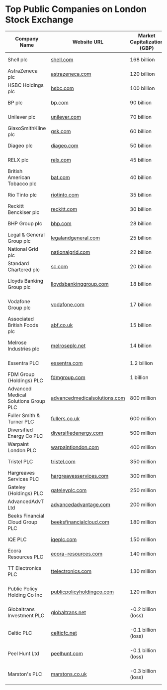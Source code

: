 # Top Public Companies on London Stock Exchange

| Company Name                    | Website URL                              | Market Capitalization (GBP) | Profit (GBP)            | Office Location in India   |
|----------------------------------|------------------------------------------|-----------------------------|-------------------------|----------------------------|
| Shell plc                        | [shell.com](https://shell.com)            | 168 billion                 | 23 billion              | Mumbai, Maharashtra         |
| AstraZeneca plc                  | [astrazeneca.com](https://astrazeneca.com)| 120 billion                 | 7.3 billion             | Bengaluru, Karnataka        |
| HSBC Holdings plc                | [hsbc.com](https://hsbc.com)              | 100 billion                 | 5.4 billion             | Mumbai, Maharashtra         |
| BP plc                           | [bp.com](https://bp.com)                  | 90 billion                  | 6.2 billion             | Mumbai, Maharashtra         |
| Unilever plc                     | [unilever.com](https://unilever.com)      | 70 billion                  | 6.1 billion             | Mumbai, Maharashtra         |
| GlaxoSmithKline plc              | [gsk.com](https://gsk.com)                | 60 billion                  | 8 billion               | Bengaluru, Karnataka        |
| Diageo plc                       | [diageo.com](https://diageo.com)          | 50 billion                  | 4.5 billion             | Mumbai, Maharashtra         |
| RELX plc                         | [relx.com](https://relx.com)              | 45 billion                  | 1.5 billion             | Gurgaon, Haryana            |
| British American Tobacco plc     | [bat.com](https://bat.com)                | 40 billion                  | 5.0 billion             | Mumbai, Maharashtra         |
| Rio Tinto plc                    | [riotinto.com](https://riotinto.com)      | 35 billion                  | 12 billion              | Mumbai, Maharashtra         |
| Reckitt Benckiser plc            | [reckitt.com](https://reckitt.com)        | 30 billion                  | 2.8 billion             | Gurgaon, Haryana            |
| BHP Group plc                    | [bhp.com](https://bhp.com)                | 28 billion                  | 10 billion              | Mumbai, Maharashtra         |
| Legal & General Group plc        | [legalandgeneral.com](https://legalandgeneral.com)| 25 billion       | 2.1 billion             | Mumbai, Maharashtra         |
| National Grid plc                | [nationalgrid.com](https://nationalgrid.com)| 22 billion               | 3.0 billion             | Gurgaon, Haryana            |
| Standard Chartered plc           | [sc.com](https://sc.com)                  | 20 billion                  | 1.9 billion             | Mumbai, Maharashtra         |
| Lloyds Banking Group plc         | [lloydsbankinggroup.com](https://lloydsbankinggroup.com)| 18 billion | -0.5 billion (loss)     | Mumbai, Maharashtra         |
| Vodafone Group plc               | [vodafone.com](https://vodafone.com)      | 17 billion                  | -0.2 billion (loss)     | Gurgaon, Haryana            |
| Associated British Foods plc     | [abf.co.uk](https://abf.co.uk)            | 15 billion                  | -0.1 billion (loss)     | Bengaluru, Karnataka        |
| Melrose Industries plc           | [melroseplc.net](https://melroseplc.net)  | 14 billion                  | -0.3 billion (loss)     | Bengaluru, Karnataka        |
| Essentra PLC                                      | [essentra.com](https://essentra.com)              | 1.2 billion                 | 100 million                | Mumbai, Maharashtra         |
| FDM Group (Holdings) PLC                          | [fdmgroup.com](https://fdmgroup.com)              | 1 billion                    | 50 million                 | Bengaluru, Karnataka        |
| Advanced Medical Solutions Group PLC              | [advancedmedicalsolutions.com](https://advancedmedicalsolutions.com) | 800 million | 30 million                 | Mumbai, Maharashtra         |
| Fuller Smith & Turner PLC                         | [fullers.co.uk](https://fullers.co.uk)            | 600 million                  | 25 million                 | London (UK)                 |
| Diversified Energy Co PLC                         | [diversifiedenergy.com](https://diversifiedenergy.com) | 500 million           | 20 million                 | Mumbai, Maharashtra         |
| Warpaint London PLC                               | [warpaintlondon.com](https://warpaintlondon.com)  | 400 million                  | 15 million                 | Mumbai, Maharashtra         |
| Tristel PLC                                       | [tristel.com](https://tristel.com)                | 350 million                  | 10 million                 | Bengaluru, Karnataka        |
| Hargreaves Services PLC                           | [hargreavesservices.com](https://hargreavesservices.com) | 300 million            | 8 million                  | Mumbai, Maharashtra         |
| Gateley (Holdings) PLC                            | [gateleyplc.com](https://gateleyplc.com)          | 250 million                  | 5 million                  | Gurgaon, Haryana            |
| AdvancedAdvT Ltd                                  | [advancedadvantage.com](https://advancedadvantage.com) | 200 million           | 3 million                  | Bengaluru, Karnataka        |
| Beeks Financial Cloud Group PLC                   | [beeksfinancialcloud.com](https://beeksfinancialcloud.com) | 180 million         | 2 million                  | Mumbai, Maharashtra         |
| IQE PLC                                           | [iqeplc.com](https://iqeplc.com)                  | 150 million                  | 1.5 million                | Bengaluru, Karnataka        |
| Ecora Resources PLC                               | [ecora-resources.com](https://ecora-resources.com) | 140 million            | 1 million                  | Mumbai, Maharashtra         |
| TT Electronics PLC                                | [ttelectronics.com](https://ttelectronics.com)    | 130 million                  | -0.5 million (loss)        | Bengaluru, Karnataka        |
| Public Policy Holding Co Inc                      | [publicpolicyholdingco.com](https://publicpolicyholdingco.com) | 120 million       | -0.3 million (loss)        | Gurgaon, Haryana            |
| Globaltrans Investment PLC                        | [globaltrans.net](https://globaltrans.net)        | -0.2 billion (loss)          | -5 million (loss)          | Mumbai, Maharashtra         |
| Celtic PLC                                        | [celticfc.net](https://celticfc.net)              | -0.1 billion (loss)          | -2 million (loss)          | Bengaluru, Karnataka        |
| Peel Hunt Ltd                                     | [peelhunt.com](https://peelhunt.com)              | -0.1 billion (loss)          | -1.5 million (loss)        | Mumbai, Maharashtra         |
| Marston's PLC                                     | [marstons.co.uk](https://marstons.co.uk)          | -0.3 billion (loss)          | -4 million (loss)          | Mumbai, Maharashtra         |